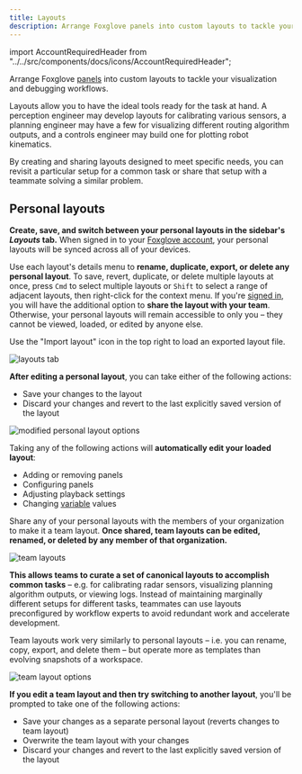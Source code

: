 ```yaml
---
title: Layouts
description: Arrange Foxglove panels into custom layouts to tackle your visualization and debugging workflows.
---
```


import AccountRequiredHeader from "../../src/components/docs/icons/AccountRequiredHeader";

Arrange Foxglove [panels](TBD) into custom layouts to tackle your visualization and debugging workflows.

Layouts allow you to have the ideal tools ready for the task at hand. A perception engineer may develop layouts for calibrating various sensors, a planning engineer may have a few for visualizing different routing algorithm outputs, and a controls engineer may build one for plotting robot kinematics.

By creating and sharing layouts designed to meet specific needs, you can revisit a particular setup for a common task or share that setup with a teammate solving a similar problem.

## Personal layouts

**Create, save, and switch between your personal layouts in the sidebar's _Layouts_ tab.** When signed in to your [Foxglove account](/docs/studio/signing-in), your personal layouts will be synced across all of your devices.

Use each layout's details menu to **rename, duplicate, export, or delete any personal layout**. To save, revert, duplicate, or delete multiple layouts at once, press `Cmd` to select multiple layouts or `Shift` to select a range of adjacent layouts, then right-click for the context menu. If you're [signed in](/docs/studio/signing-in), you will have the additional option to **share the layout with your team**. Otherwise, your personal layouts will remain accessible to only you – they cannot be viewed, loaded, or edited by anyone else.

Use the "Import layout" icon in the top right to load an exported layout file.

![layouts tab](/img/docs/visualizing/layouts/tab.webp)

**After editing a personal layout**, you can take either of the following actions:

- Save your changes to the layout
- Discard your changes and revert to the last explicitly saved version of the layout

![modified personal layout options](/img/docs/visualizing/layouts/modified-personal.webp)

Taking any of the following actions will **automatically edit your loaded layout**:

- Adding or removing panels
- Configuring panels
- Adjusting playback settings
- Changing [variable](/docs/studio/app-concepts/variables) values

<AccountRequiredHeader headerId="team-layouts" headerText="Team layouts" />

Share any of your personal layouts with the members of your organization to make it a team layout. **Once shared, team layouts can be edited, renamed, or deleted by any member of that organization.**

![team layouts](/img/docs/visualizing/layouts/team.webp)

**This allows teams to curate a set of canonical layouts to accomplish common tasks** – e.g. for calibrating radar sensors, visualizing planning algorithm outputs, or viewing logs. Instead of maintaining marginally different setups for different tasks, teammates can use layouts preconfigured by workflow experts to avoid redundant work and accelerate development.

Team layouts work very similarly to personal layouts – i.e. you can rename, copy, export, and delete them – but operate more as templates than evolving snapshots of a workspace.

![team layout options](/img/docs/visualizing/layouts/team-options.webp)

**If you edit a team layout and then try switching to another layout**, you'll be prompted to take one of the following actions:

- Save your changes as a separate personal layout (reverts changes to team layout)
- Overwrite the team layout with your changes
- Discard your changes and revert to the last explicitly saved version of the layout
